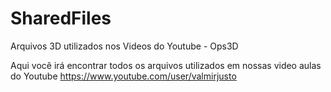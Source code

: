 # SharedFiles
Arquivos 3D utilizados nos Videos do Youtube - Ops3D

Aqui você irá encontrar todos os arquivos utilizados em nossas video aulas do Youtube
https://www.youtube.com/user/valmirjusto
